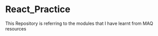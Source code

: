 # React_Practice
This Repository is referring to the modules that I have learnt from MAQ resources 
